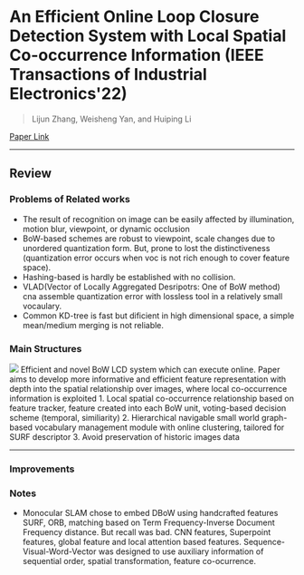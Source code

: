 # An Efficient Online Loop Closure Detection System with Local Spatial Co-occurrence Information (IEEE Transactions of Industrial Electronics'22)

> Lijun Zhang, Weisheng Yan, and Huiping Li

[Paper Link]([https://www.sciencedirect.com/science/article/pii/S0169023X05000819](https://ieeexplore.ieee.org/stamp/stamp.jsp?tp=&arnumber=9957088))  

---
## Review
### Problems of Related works
- The result of recognition on image can be easily affected by illumination, motion blur, viewpoint, or dynamic occlusion
- BoW-based schemes are robust to viewpoint, scale changes due to unordered quantization form. But, prone to lost the distinctiveness (quantization error occurs when voc is not rich enough to cover feature space).
- Hashing-based is hardly be established with no collision.
- VLAD(Vector of Locally Aggregated Desripotrs: One of BoW method) cna assemble quantization error with lossless tool in a relatively small vocaulary.
- Common KD-tree is fast but dificient in high dimensional space, a simple mean/medium merging is not reliable.

### Main Structures
<img src="./assets/Local%20Spatial%20Co-occurence.png">
Efficient and novel BoW LCD system which can execute online. 
Paper aims to develop more informative and efficient feature representation with depth into the spatial relationship over images, where local co-occurrence information is exploited
1. Local spatial co-occurrence relationship based on feature tracker, feature created into each BoW unit, voting-based decision scheme (temporal, similiarity)
2. Hierarchical navigable small world graph-based vocabulary management module with online clustering, tailored for SURF descriptor
3. Avoid preservation of historic images data

---
### Improvements


### Notes
- Monocular SLAM chose to embed DBoW using handcrafted features SURF, ORB, matching based on Term Frequency-Inverse Document Frequency distance. But recall was bad. CNN features, Superpoint features, global feature and local attention based features. Sequence-Visual-Word-Vector was designed to use auxiliary information of sequential order, spatial transformation, feature co-ocurrence.


